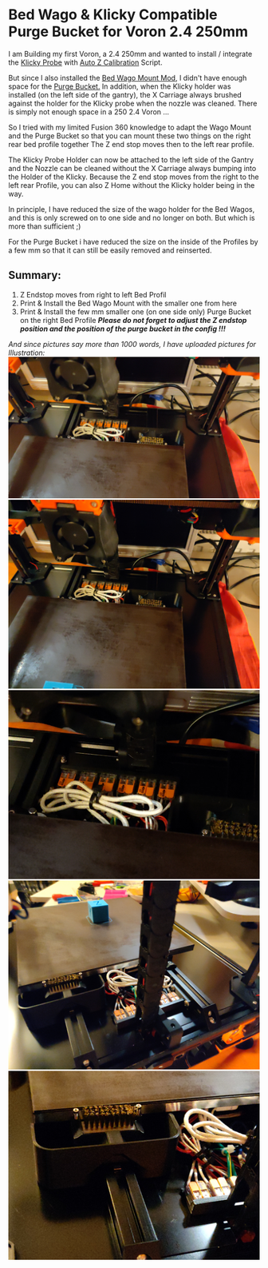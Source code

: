 # Bed Wago & Klicky Compatible Purge Bucket for Voron 2.4 250mm
I am Building my first Voron, a 2.4 250mm and wanted to install / integrate the [Klicky Probe](https://github.com/jlas1/Klicky-Probe) with [Auto Z Calibration](https://github.com/protoloft/klipper_z_calibration) Script.

But since I also installed the [Bed Wago Mount Mod](https://github.com/xenon2008/VoronUsers/tree/master/printer_mods/deepfriedheroin/v2_bed_wagos), I didn't have enough space for the [Purge Bucket.](https://github.com/xenon2008/VoronUsers/tree/master/printer_mods/edwardyeeks/Decontaminator_Purge_Bucket_&_Nozzle_Scrubber)
In addition, when the Klicky holder was installed (on the left side of the gantry), the X Carriage always brushed against the holder for the Klicky probe when the nozzle was cleaned.
There is simply not enough space in a 250 2.4 Voron ...

So I tried with my limited Fusion 360 knowledge to adapt the Wago Mount and the Purge Bucket so that you can mount these two things on the right rear bed profile together
The Z end stop moves then to the left rear profile. 

The Klicky Probe Holder can now be attached to the left side of the Gantry and the Nozzle can be cleaned without the X Carriage always bumping into the Holder of the Klicky.
Because the Z end stop moves from the right to the left rear Profile, you can also Z Home without the Klicky holder being in the way. 

In principle, I have reduced the size of the wago holder for the Bed Wagos, and this is only screwed on to one side and no longer on both.
But which is more than sufficient ;) 

For the Purge Bucket i have reduced the size on the inside of the Profiles by a few mm so that it can still be easily removed and reinserted.

## Summary:

 1. Z Endstop moves from right to left Bed Profil
 2. Print & Install the Bed Wago Mount with the smaller one from here
 3. Print & Install the few mm smaller one (on one side only) Purge
    Bucket on the right Bed Profile
***Please do not forget to adjust the Z endstop position and the position of the purge bucket in the config !!!***

*And since pictures say more than 1000 words, I have uploaded pictures for Illustration:*
![enter image description here](images/IMG_20210928_210526.jpg)
![enter image description here](images/IMG_20210928_210536.jpg)
![enter image description here](images/IMG_20210928_210542.jpg)
![enter image description here](images/IMG_20210928_210626.jpg)
![enter image description here](images/IMG_20210928_210647.jpg)
